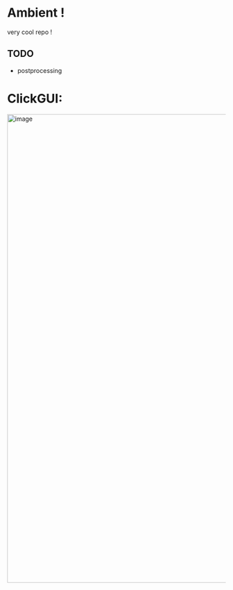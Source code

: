 # Ambient !

very cool repo !

## TODO

- postprocessing

# ClickGUI:

<img width="1920" height="1080" alt="image" src="https://github.com/user-attachments/assets/6f33d60c-0c7a-49d0-86ab-d59c45b3e8de" />
